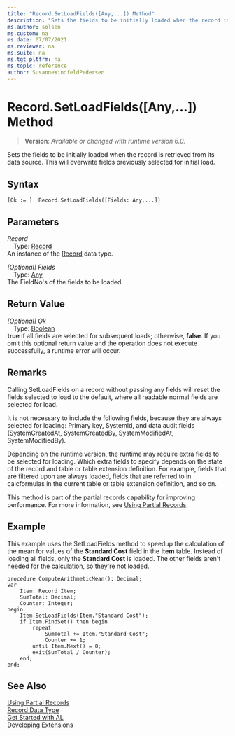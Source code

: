 ```yaml
---
title: "Record.SetLoadFields([Any,...]) Method"
description: "Sets the fields to be initially loaded when the record is retrieved from its data source."
ms.author: solsen
ms.custom: na
ms.date: 07/07/2021
ms.reviewer: na
ms.suite: na
ms.tgt_pltfrm: na
ms.topic: reference
author: SusanneWindfeldPedersen
---
```

[//]: # (START>DO_NOT_EDIT)
[//]: # (IMPORTANT:Do not edit any of the content between here and the END>DO_NOT_EDIT.)
[//]: # (Any modifications should be made in the .xml files in the ModernDev repo.)
# Record.SetLoadFields([Any,...]) Method
> **Version**: _Available or changed with runtime version 6.0._

Sets the fields to be initially loaded when the record is retrieved from its data source. This will overwrite fields previously selected for initial load.


## Syntax
```AL
[Ok := ]  Record.SetLoadFields([Fields: Any,...])
```
## Parameters
*Record*  
&emsp;Type: [Record](record-data-type.md)  
An instance of the [Record](record-data-type.md) data type.  

*[Optional] Fields*  
&emsp;Type: [Any](../any/any-data-type.md)  
The FieldNo's of the fields to be loaded.  


## Return Value
*[Optional] Ok*  
&emsp;Type: [Boolean](../boolean/boolean-data-type.md)  
**true** if all fields are selected for subsequent loads; otherwise, **false**. If you omit this optional return value and the operation does not execute successfully, a runtime error will occur.  


[//]: # (IMPORTANT: END>DO_NOT_EDIT)

## Remarks

Calling SetLoadFields on a record without passing any fields will reset the fields selected to load to the default, where all readable normal fields are selected for load.

It is not necessary to include the following fields, because they are always selected for loading: Primary key, SystemId, and data audit fields (SystemCreatedAt, SystemCreatedBy, SystemModifiedAt, SystemModifiedBy).  

Depending on the runtime version, the runtime may require extra fields to be selected for loading. Which extra fields to specify depends on the state of the record and table or table extension definition. For example, fields that are filtered upon are always loaded, fields that are referred to in calcformulas in the current table or table extension definition, and so on.

This method is part of the partial records capability for improving performance. For more information, see [Using Partial Records](../../devenv-partial-records.md).

## Example

This example uses the SetLoadFields method to speedup the calculation of the mean for values of the **Standard Cost** field in the **Item** table. Instead of loading all fields, only the **Standard Cost** is loaded. The other fields aren't needed for the calculation, so they're not loaded.

```al
procedure ComputeArithmeticMean(): Decimal;
var
    Item: Record Item;
    SumTotal: Decimal;
    Counter: Integer;
begin
    Item.SetLoadFields(Item."Standard Cost");
    if Item.FindSet() then begin
        repeat
            SumTotal += Item."Standard Cost";
            Counter += 1;
        until Item.Next() = 0;
        exit(SumTotal / Counter);
    end;
end;
```

## See Also

[Using Partial Records](../../devenv-partial-records.md)  
[Record Data Type](record-data-type.md)  
[Get Started with AL](../../devenv-get-started.md)  
[Developing Extensions](../../devenv-dev-overview.md)
